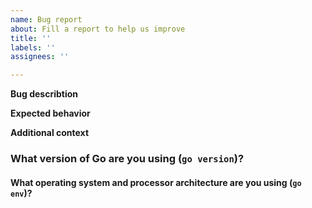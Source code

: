 ```yaml
---
name: Bug report
about: Fill a report to help us improve
title: ''
labels: ''
assignees: ''

---
```


**Bug describtion**
<!--
If possible, provide a recipe for reproducing the error.
Ideally provide a code snippet that shows the bug.
-->

**Expected behavior**
<!-- A clear and concise description of what you expected to happen. -->

**Additional context**

### What version of Go are you using (`go version`)?

#### What operating system and processor architecture are you using (`go env`)?
